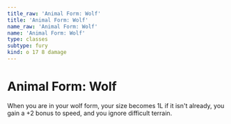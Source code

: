 ```yaml
---
title_raw: 'Animal Form: Wolf'
title: 'Animal Form: Wolf'
name_raw: 'Animal Form: Wolf'
name: 'Animal Form: Wolf'
type: classes
subtype: fury
kind: o 17 8 damage
---
```


# Animal Form: Wolf

When you are in your wolf form, your size becomes 1L if it isn't already, you gain a +2 bonus to speed, and you ignore difficult terrain.
